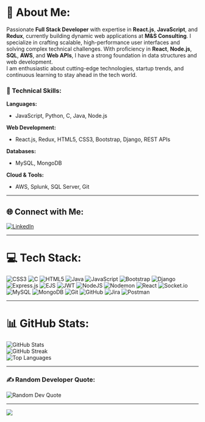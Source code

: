 # 💫 About Me:
Passionate **Full Stack Developer** with expertise in **React.js**, **JavaScript**, and **Redux**, currently building dynamic web applications at **M&S Consulting**. I specialize in crafting scalable, high-performance user interfaces and solving complex technical challenges. With proficiency in **React**, **Node.js**, **SQL**, **AWS**, and **Web APIs**, I have a strong foundation in data structures and web development.  
I am enthusiastic about cutting-edge technologies, startup trends, and continuous learning to stay ahead in the tech world.  

### 🚀 Technical Skills:
**Languages:**  
- JavaScript, Python, C, Java, Node.js  

**Web Development:**  
- React.js, Redux, HTML5, CSS3, Bootstrap, Django, REST APIs  

**Databases:**  
- MySQL, MongoDB  

**Cloud & Tools:**  
- AWS, Splunk, SQL Server, Git  

---

## 🌐 Connect with Me:

[![LinkedIn](https://img.shields.io/badge/LinkedIn-%230077B5.svg?logo=linkedin&logoColor=white)](https://www.linkedin.com/in/mdazharuddin02/)

---

# 💻 Tech Stack:
![CSS3](https://img.shields.io/badge/css3-%231572B6.svg?style=for-the-badge&logo=css3&logoColor=white)
![C](https://img.shields.io/badge/c-%2300599C.svg?style=for-the-badge&logo=c&logoColor=white)
![HTML5](https://img.shields.io/badge/html5-%23E34F26.svg?style=for-the-badge&logo=html5&logoColor=white)
![Java](https://img.shields.io/badge/java-%23ED8B00.svg?style=for-the-badge&logo=openjdk&logoColor=white)
![JavaScript](https://img.shields.io/badge/javascript-%23323330.svg?style=for-the-badge&logo=javascript&logoColor=%23F7DF1E)
![Bootstrap](https://img.shields.io/badge/bootstrap-%238511FA.svg?style=for-the-badge&logo=bootstrap&logoColor=white)
![Django](https://img.shields.io/badge/django-%23092E20.svg?style=for-the-badge&logo=django&logoColor=white)
![Express.js](https://img.shields.io/badge/express.js-%23404d59.svg?style=for-the-badge&logo=express&logoColor=%2361DAFB)
![EJS](https://img.shields.io/badge/ejs-%23B4CA65.svg?style=for-the-badge&logo=ejs&logoColor=black)
![JWT](https://img.shields.io/badge/JWT-black?style=for-the-badge&logo=JSON%20web%20tokens)
![NodeJS](https://img.shields.io/badge/node.js-6DA55F?style=for-the-badge&logo=node.js&logoColor=white)
![Nodemon](https://img.shields.io/badge/NODEMON-%23323330.svg?style=for-the-badge&logo=nodemon&logoColor=%BBDEAD)
![React](https://img.shields.io/badge/react-%2320232a.svg?style=for-the-badge&logo=react&logoColor=%2361DAFB)
![Socket.io](https://img.shields.io/badge/Socket.io-black?style=for-the-badge&logo=socket.io&badgeColor=010101)
![MySQL](https://img.shields.io/badge/mysql-4479A1.svg?style=for-the-badge&logo=mysql&logoColor=white)
![MongoDB](https://img.shields.io/badge/MongoDB-%234ea94b.svg?style=for-the-badge&logo=mongodb&logoColor=white)
![Git](https://img.shields.io/badge/git-%23F05033.svg?style=for-the-badge&logo=git&logoColor=white)
![GitHub](https://img.shields.io/badge/github-%23121011.svg?style=for-the-badge&logo=github&logoColor=white)
![Jira](https://img.shields.io/badge/jira-%230A0FFF.svg?style=for-the-badge&logo=jira&logoColor=white)
![Postman](https://img.shields.io/badge/Postman-FF6C37?style=for-the-badge&logo=postman&logoColor=white)

---

# 📊 GitHub Stats:
![GitHub Stats](https://github-readme-stats.vercel.app/api?username=MdAzharuddin&theme=dark&hide_border=false&include_all_commits=true&count_private=false)  
![GitHub Streak](https://github-readme-streak-stats.herokuapp.com/?user=MdAzharuddin&theme=dark&hide_border=false)  
![Top Languages](https://github-readme-stats.vercel.app/api/top-langs/?username=MdAzharuddin&theme=dark&hide_border=false&include_all_commits=true&count_private=false&layout=compact)

---

### ✍️ Random Developer Quote:
![Random Dev Quote](https://quotes-github-readme.vercel.app/api?type=horizontal&theme=dark)

---

[![](https://visitcount.itsvg.in/api?id=MdAzharuddin&icon=1&color=0)](https://visitcount.itsvg.in)


